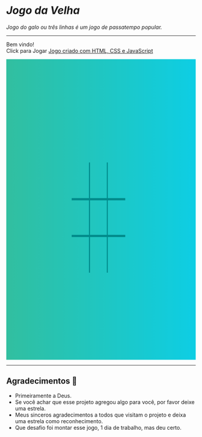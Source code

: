 # *Jogo da Velha*
 *Jogo do galo ou três linhas é um jogo de passatempo popular.*

***
Bem vindo! </br> Click para Jogar
<a href="https://erikafrochati.github.io/Jogo-da-Velha/Jogo/index.html" target="_blank" rel="noopener noreferrer">Jogo criado com HTML, CSS e JavaScript</a>

<div align="center">
<img align="middle" alt="erika-Jogo-da-velha" height="800" width="1000" src="Jogo-da-velha.gif"><br>
</div>

****
## Agradecimentos :clap:

* Primeiramente a Deus.
* Se você achar que esse projeto agregou algo para você, por favor deixe uma estrela.
* Meus sinceros agradecimentos a todos que visitam o projeto e deixa uma estrela como reconhecimento.
* Que desafio foi montar esse jogo, 1 dia de trabalho, mas deu certo.

